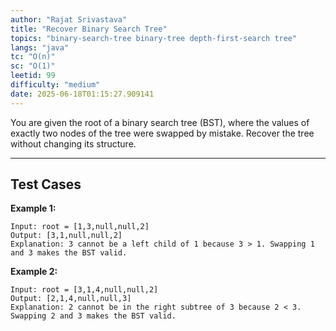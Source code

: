 ```yaml
---
author: "Rajat Srivastava"
title: "Recover Binary Search Tree"
topics: "binary-search-tree binary-tree depth-first-search tree"
langs: "java"
tc: "O(n)"
sc: "O(1)"
leetid: 99
difficulty: "medium"
date: 2025-06-18T01:15:27.909141
---
```


You are given the root of a binary search tree (BST), 
where the values of exactly two nodes of the tree were swapped by mistake. 
Recover the tree without changing its structure.

---

## Test Cases

**Example 1:** 
```
Input: root = [1,3,null,null,2]
Output: [3,1,null,null,2]
Explanation: 3 cannot be a left child of 1 because 3 > 1. Swapping 1 and 3 makes the BST valid.
```

**Example 2:** 
```
Input: root = [3,1,4,null,null,2]
Output: [2,1,4,null,null,3]
Explanation: 2 cannot be in the right subtree of 3 because 2 < 3. Swapping 2 and 3 makes the BST valid.
```